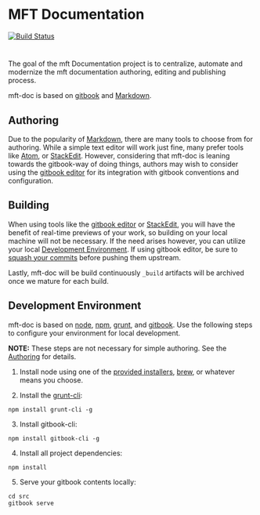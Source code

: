# MFT Documentation


[![Build Status](https://travis-ci.org/t3ctechnologies/mftup.svg?branch=master)](https://travis-ci.org/t3ctechnologies/mft-docs)


#

The goal of the mft Documentation project is to centralize, automate and modernize the mft documentation authoring, editing and publishing process.

mft-doc is based on [gitbook](https://www.gitbook.com/) and [Markdown](http://daringfireball.net/projects/markdown/syntax).

## Authoring
Due to the popularity of [Markdown](http://daringfireball.net/projects/markdown/syntax), there are many tools to choose from for authoring.
While a simple text editor will work just fine, many prefer tools like [Atom](https://atom.io/), or [StackEdit](https://stackedit.io/).
However, considering that mft-doc is leaning towards the gitbook-way of doing things, authors may wish to consider using the
[gitbook editor](https://www.gitbook.com/editor) for its integration with gitbook conventions and configuration.

## Building

When using tools like the [gitbook editor](https://www.gitbook.com/editor) or [StackEdit](https://stackedit.io/),
you will have the benefit of real-time previews of your work, so building on your local machine will not be necessary. If the need
arises however, you can utilize your local [Development Environment](#development-environment).
If using gitbook editor, be sure to [squash your commits](http://gitready.com/advanced/2009/02/10/squashing-commits-with-rebase.html) before pushing them upstream.

Lastly, mft-doc will be build  continuously `_build` artifacts will be archived once we mature for each build.

## Development Environment
mft-doc is  based on [node](http://nodejs.org/), [npm](https://www.npmjs.com/), [grunt](http://gruntjs.com/),
and [gitbook](https://www.gitbook.com/). Use the following steps to configure your environment for local development.

**NOTE:** These steps are not necessary for simple authoring. See the [Authoring](#authoring) for details.

1. Install node using one of the [provided installers](http://nodejs.org/download/),
[brew](http://thechangelog.com/install-node-js-with-homebrew-on-os-x/), or whatever means you choose.

2. Install the [grunt-cli](http://gruntjs.com/using-the-cli):
```
npm install grunt-cli -g
```

3. Install gitbook-cli:
```
npm install gitbook-cli -g
```

4. Install all project dependencies:
```
npm install
```


5. Serve your gitbook contents locally:
```
cd src
gitbook serve
```
